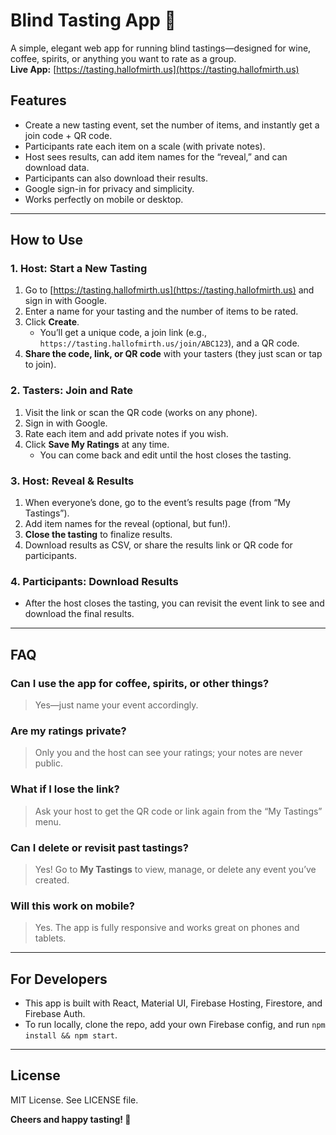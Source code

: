 # Blind Tasting App 🍷

A simple, elegant web app for running blind tastings—designed for wine, coffee, spirits, or anything you want to rate as a group.  
**Live App:** [https://tasting.hallofmirth.us](https://tasting.hallofmirth.us)

## Features

- Create a new tasting event, set the number of items, and instantly get a join code + QR code.
- Participants rate each item on a scale (with private notes).
- Host sees results, can add item names for the “reveal,” and can download data.
- Participants can also download their results.
- Google sign-in for privacy and simplicity.
- Works perfectly on mobile or desktop.

---

## How to Use

### 1. Host: Start a New Tasting

1. Go to [https://tasting.hallofmirth.us](https://tasting.hallofmirth.us) and sign in with Google.
2. Enter a name for your tasting and the number of items to be rated.
3. Click **Create**.  
   - You’ll get a unique code, a join link (e.g., `https://tasting.hallofmirth.us/join/ABC123`), and a QR code.
4. **Share the code, link, or QR code** with your tasters (they just scan or tap to join).

### 2. Tasters: Join and Rate

1. Visit the link or scan the QR code (works on any phone).
2. Sign in with Google.
3. Rate each item and add private notes if you wish.
4. Click **Save My Ratings** at any time.  
   - You can come back and edit until the host closes the tasting.

### 3. Host: Reveal & Results

1. When everyone’s done, go to the event’s results page (from “My Tastings”).
2. Add item names for the reveal (optional, but fun!).
3. **Close the tasting** to finalize results.
4. Download results as CSV, or share the results link or QR code for participants.

### 4. Participants: Download Results

- After the host closes the tasting, you can revisit the event link to see and download the final results.

---

## FAQ

### Can I use the app for coffee, spirits, or other things?

> Yes—just name your event accordingly.

### Are my ratings private?

> Only you and the host can see your ratings; your notes are never public.

### What if I lose the link?

> Ask your host to get the QR code or link again from the “My Tastings” menu.

### Can I delete or revisit past tastings?

> Yes! Go to **My Tastings** to view, manage, or delete any event you’ve created.

### Will this work on mobile?

> Yes. The app is fully responsive and works great on phones and tablets.
---

## For Developers

- This app is built with React, Material UI, Firebase Hosting, Firestore, and Firebase Auth.
- To run locally, clone the repo, add your own Firebase config, and run `npm install && npm start`.

---

## License

MIT License. See LICENSE file.


**Cheers and happy tasting! 🍷**
